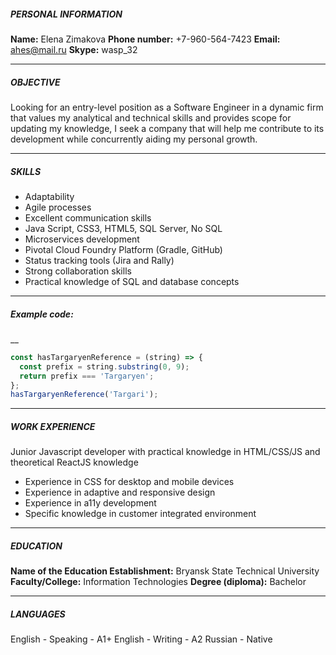 ##### PERSONAL INFORMATION
**Name:** Elena Zimakova 
**Phone number:** +7-960-564-7423
**Email:** ahes@mail.ru
**Skype:** wasp_32
____
##### OBJECTIVE
Looking for an entry-level position as a Software Engineer in a dynamic firm that values my analytical and technical skills and provides scope for updating my knowledge, I seek a company that will help me contribute to its development while concurrently aiding my personal growth.
____
##### SKILLS
* Adaptability
* Agile processes
* Excellent communication skills
* Java Script, CSS3, HTML5, SQL Server, No SQL
* Microservices development
* Pivotal Cloud Foundry Platform (Gradle, GitHub)
* Status tracking tools (Jira and Rally)
* Strong collaboration skills
* Practical knowledge of SQL and database concepts
____
##### Example code:
__
```js
const hasTargaryenReference = (string) => {
  const prefix = string.substring(0, 9);
  return prefix === 'Targaryen';
};
hasTargaryenReference('Targari');
```
____
##### WORK EXPERIENCE 
Junior Javascript developer with practical knowledge in HTML/CSS/JS and theoretical ReactJS knowledge
* Experience in CSS for desktop and mobile devices
* Experience in adaptive and responsive design
* Experience in a11y development
* Specific knowledge in customer integrated environment 
____
##### EDUCATION 
**Name of the Education Establishment:** Bryansk State Technical University
**Faculty/College:** Information Technologies
**Degree (diploma):** Bachelor
____
##### LANGUAGES
English - Speaking - A1+
English - Writing - A2
Russian - Native